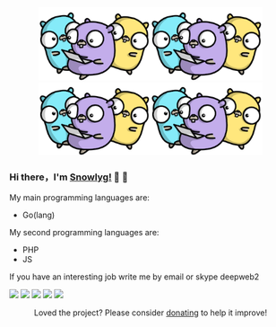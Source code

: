 <div align=center>
  <img width = '200' src="bannerBackground.png"/><img width = '200'  src="bannerBackground.png"/><img width = '200'  src="bannerBackground.png"/><img width = '200'  src="bannerBackground.png"/>
</div>

### Hi there，I'm [Snowlyg!](https://github.com/snowlyg) 👋 👋

<!--
**snowlyg/snowlyg** is a ✨ _special_ ✨ repository because its `README.md` (this file) appears on your GitHub profile.

Here are some ideas to get you started:

- 🔭 I’m currently working on ...
- 🌱 I’m currently learning ...
- 👯 I’m looking to collaborate on ...
- 🤔 I’m looking for help with ...
- 💬 Ask me about ...
- 📫 How to reach me: ...
- 😄 Pronouns: ...
- ⚡ Fun fact: ...
-->

My main programming languages are:

  - Go(lang)

My second programming languages are:

  - PHP
  - JS
  
  If you have an interesting job write me by email or skype deepweb2
  
![](https://github-profile-summary-cards.vercel.app/api/cards/profile-details?username=snowlyg&theme=github)
![](https://github-profile-summary-cards.vercel.app/api/cards/repos-per-language?username=snowlyg&theme=github)
![](https://github-profile-summary-cards.vercel.app/api/cards/most-commit-language?username=snowlyg&theme=github)
![](https://github-profile-summary-cards.vercel.app/api/cards/stats?username=snowlyg&theme=github)
![](https://github-profile-summary-cards.vercel.app/api/cards/productive-time?username=snowlyg&theme=github)
<!--  [![Ido's github stats](https://github-readme-stats.vercel.app/api?username=snowlyg&show_icons=true&theme=radical)](https://github.com/anuraghazra/github-readme-stats) -->


<p align="center">Loved the project? Please consider <a href="https://www.paypal.me/snowlyg">donating</a> to help it improve!


